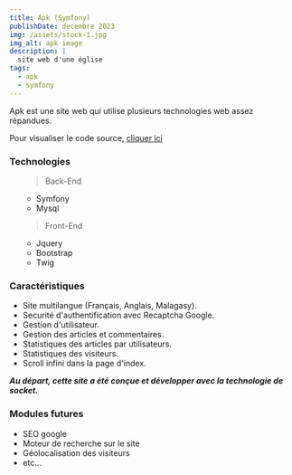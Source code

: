 ```yaml
---
title: Apk (Symfony)
publishDate: decembre 2023
img: /assets/stock-1.jpg
img_alt: apk image
description: |
  site web d'une église
tags:
  - apk
  - symfony
---
```



Apk est une site web qui utilise plusieurs technologies web assez répandues.
<p>Pour visualiser le code source, <a href="https://github.com/chani2022/eglise_apk" target="_blank"> cliquer ici</a></p>
<h3> Technologies </h3>
<ul>
    <blockquote> Back-End </blockquote>
    <ul>
        <li>Symfony</li>
        <li>Mysql</li>
    </ul>
    <blockquote> Front-End </blockquote>
    <ul>
      <li>Jquery</li>
      <li>Bootstrap</li>
      <li>Twig</li>
    </ul>
</ul>
<h3>Caractéristiques</h3>
  <ul>
    <li>Site multilangue (Français, Anglais, Malagasy).</li>
    <li>Securité d'authentification avec Recaptcha Google.</li>
    <li>Gestion d'utilisateur.</li>
    <li>Gestion des articles et commentaires. </li>
    <li>Statistiques des articles par utilisateurs.</li>
    <li>Statistiques des visiteurs.</li>
    <li>Scroll infini dans la page d'index.</li>
  </ul>
  <p><strong><i>Au départ, cette site a été conçue et développer avec la technologie de socket.</i></strong></p>
  <h3>Modules futures</h3>
  <ul>
    <li>SEO google</li>
    <li>Moteur de recherche sur le site</li>
    <li>Géolocalisation des visiteurs</li>
    <li>etc...</li>
  </ul>


